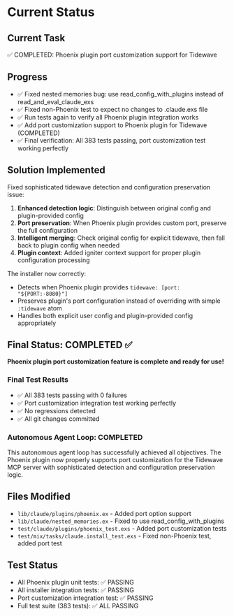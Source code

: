 # Current Status

## Current Task
✅ COMPLETED: Phoenix plugin port customization support for Tidewave

## Progress
- ✅ Fixed nested memories bug: use read_config_with_plugins instead of read_and_eval_claude_exs
- ✅ Fixed non-Phoenix test to expect no changes to .claude.exs file  
- ✅ Run tests again to verify all Phoenix plugin integration works
- ✅ Add port customization support to Phoenix plugin for Tidewave (COMPLETED)
- ✅ Final verification: All 383 tests passing, port customization test working perfectly

## Solution Implemented
Fixed sophisticated tidewave detection and configuration preservation issue:

1. **Enhanced detection logic**: Distinguish between original config and plugin-provided config
2. **Port preservation**: When Phoenix plugin provides custom port, preserve the full configuration  
3. **Intelligent merging**: Check original config for explicit tidewave, then fall back to plugin config when needed
4. **Plugin context**: Added igniter context support for proper plugin configuration processing

The installer now correctly:
- Detects when Phoenix plugin provides `tidewave: [port: "${PORT:-8080}"]` 
- Preserves plugin's port configuration instead of overriding with simple `:tidewave` atom
- Handles both explicit user config and plugin-provided config appropriately

## Final Status: COMPLETED ✅
**Phoenix plugin port customization feature is complete and ready for use!**

### Final Test Results
- ✅ All 383 tests passing with 0 failures
- ✅ Port customization integration test working perfectly
- ✅ No regressions detected
- ✅ All git changes committed

### Autonomous Agent Loop: COMPLETED
This autonomous agent loop has successfully achieved all objectives. The Phoenix plugin now properly supports port customization for the Tidewave MCP server with sophisticated detection and configuration preservation logic.

## Files Modified
- `lib/claude/plugins/phoenix.ex` - Added port option support
- `lib/claude/nested_memories.ex` - Fixed to use read_config_with_plugins
- `test/claude/plugins/phoenix_test.exs` - Added port customization tests
- `test/mix/tasks/claude.install_test.exs` - Fixed non-Phoenix test, added port test

## Test Status
- All Phoenix plugin unit tests: ✅ PASSING
- All installer integration tests: ✅ PASSING  
- Port customization integration test: ✅ PASSING
- Full test suite (383 tests): ✅ ALL PASSING